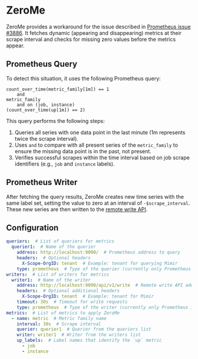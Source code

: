 # ZeroMe

ZeroMe provides a workaround for the issue described in [Prometheus issue #3886](https://github.com/prometheus/prometheus/issues/3886).
It fetches dynamic (appearing and disappearing) metrics at their scrape interval and checks for missing zero values before the metrics appear.

## Prometheus Query

To detect this situation, it uses the following Prometheus query:

```promql
count_over_time(metric_family[1m]) == 1
    and
metric_family
    and on (job, instance)
(count_over_time(up[1m]) == 2)
```

This query performs the following steps:

1. Queries all series with one data point in the last minute (1m represents twice the scrape interval).
1. Uses `and` to compare with all present series of the `metric_family` to ensure the missing data point is in the past, not present.
1. Verifies successful scrapes within the time interval based on job scrape identifiers (e.g., `job` and `instance` labels).

## Prometheus Writer

After fetching the query results, ZeroMe creates new time series with the same label set, setting the value to zero at an interval of `-$scrape_interval`.
These new series are then written to the [remote write API](https://prometheus.io/docs/prometheus/latest/querying/api/#remote-write-receiver).

## Configuration

```yaml
queriers:  # List of queriers for metrics
  querier1:  # Name of the querier
    address: http://localhost:9090/  # Prometheus address to query
    headers:  # Optional headers
      X-Scope-OrgID: tenant  # Example: tenant for querying Mimir
    type: prometheus  # Type of the querier (currently only Prometheus is supported)
writers:  # List of writers for metrics
  writer1:  # Name of the writer
    address: http://localhost:9090/api/v1/write  # Remote write API address
    headers:  # Optional additional headers
      X-Scope-OrgID: tenant  # Example: tenant for Mimir
    timeout: 30s  # Timeout for write requests
    type: prometheus  # Type of the writer (currently only Prometheus is supported)
metrics:  # List of metrics to apply ZeroMe
  - name: metric  # Metric family name
    interval: 30s  # Scrape interval
    querier: querier1  # Querier from the queriers list
    writer: writer1  # Writer from the writers list
    up_labels:  # Label names that identify the `up` metric
      - job
      - instance
```
